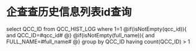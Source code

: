 企查查历史信息列表id查询
===
select
    QCC_ID 
from QCC_HIST_LOG 
where 1=1
@if(isNotEmpty(qcc_id)){
    and QCC_ID=#qcc_id#
@}
@if(isNotEmpty(full_name)){
    and FULL_NAME=#full_name#
@}
group by QCC_ID having count(QCC_ID) > 1


